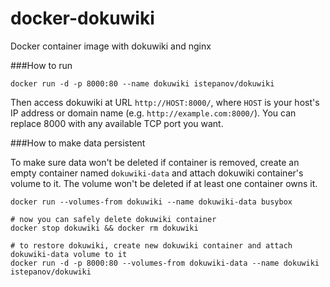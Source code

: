 docker-dokuwiki
===============

Docker container image with dokuwiki and nginx

###How to run

    docker run -d -p 8000:80 --name dokuwiki istepanov/dokuwiki

Then access dokuwiki at URL `http://HOST:8000/`, where `HOST` is your host's IP address or domain name (e.g. `http://example.com:8000/`). You can replace 8000 with any available TCP port you want.

###How to make data persistent

To make sure data won't be deleted if container is removed, create an empty container named `dokuwiki-data` and attach dokuwiki container's volume to it. The volume won't be deleted if at least one container owns it.

    docker run --volumes-from dokuwiki --name dokuwiki-data busybox
    
    # now you can safely delete dokuwiki container
    docker stop dokuwiki && docker rm dokuwiki
    
    # to restore dokuwiki, create new dokuwiki container and attach dokuwiki-data volume to it
    docker run -d -p 8000:80 --volumes-from dokuwiki-data --name dokuwiki istepanov/dokuwiki
